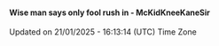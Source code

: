 #### Wise man says only fool rush in - McKidKneeKaneSir
Updated on 21/01/2025 - 16:13:14 (UTC) Time Zone
